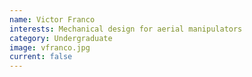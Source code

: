 ```yaml
---
name: Victor Franco
interests: Mechanical design for aerial manipulators 
category: Undergraduate
image: vfranco.jpg
current: false
---
```

